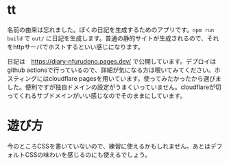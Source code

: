 # tt

名前の由来は忘れました。ぼくの日記を生成するためのアプリです。`npm run build` で `out/` に日記を生成します。普通の静的サイトが生成されるので、それをhttpサーバでホストするといい感じになります。

日記は　https://diary-nfurudono.pages.dev/ で公開しています。デプロイはgithub actionsで行っているので、詳細が気になる方は覗いてみてください。ホスティングにはcloudflare pagesを用いています。使ってみたかったから選びました。便利ですが独自ドメインの設定がうまくいっていません。cloudflareが切ってくれるサブドメインがいい感じなのでそのままにしています。

# 遊び方

今のところCSSを書いていないので、練習に使えるかもしれません。あとはデフォルトCSSの味わいを感じるのにも使えるでしょう。
